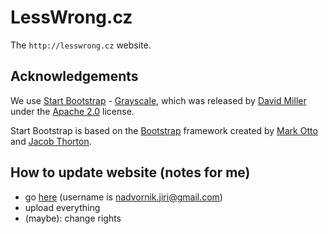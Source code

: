 # LessWrong.cz

The `http://lesswrong.cz` website.

## Acknowledgements

We use [Start Bootstrap](http://startbootstrap.com/) - [Grayscale](http://startbootstrap.com/template-overviews/grayscale/),
which was released by [David Miller](https://github.com/davidtmiller) under the [Apache 2.0](https://github.com/IronSummitMedia/startbootstrap-grayscale/blob/gh-pages/LICENSE) license.

Start Bootstrap is based on the [Bootstrap](http://getbootstrap.com/) framework created by [Mark Otto](https://twitter.com/mdo) and [Jacob Thorton](https://twitter.com/fat).


## How to update website (notes for me)
- go [here](https://console.aws.amazon.com/s3/home?region=us-west-2&bucket=lesswrong.cz&prefix=) (username is nadvornik.jiri@gmail.com)
- upload everything
- (maybe): change rights

